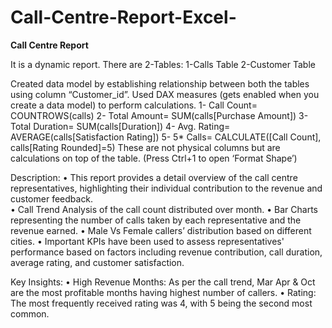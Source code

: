 # Call-Centre-Report-Excel-
****Call Centre Report****

It is a dynamic report.
There are 2-Tables:
1-Calls Table   2-Customer Table

Created data model by establishing relationship between both the tables using column “Customer_id”.
Used DAX measures (gets enabled when you create a data model) to perform calculations.
1-	Call Count= COUNTROWS(calls)
2-	Total Amount= SUM(calls[Purchase Amount])
3-	Total Duration= SUM(calls[Duration])
4-	Avg. Rating= AVERAGE(calls[Satisfaction Rating])
5-	5* Calls= CALCULATE([Call Count], calls[Rating Rounded]=5)
These are not physical columns but are calculations on top of the table.
(Press Ctrl+1 to open ‘Format Shape’)

Description:
•	This report provides a detail overview of the call centre representatives, highlighting their individual contribution to the revenue and customer feedback.  
•	Call Trend Analysis of the call count distributed over month.
•	Bar Charts representing the number of calls taken by each representative and the revenue earned.
•	Male Vs Female callers’ distribution based on different cities.
•	Important KPIs have been used to assess representatives' performance based on factors including revenue contribution, call duration, average rating, and customer satisfaction.

Key Insights:
•	High Revenue Months: As per the call trend, Mar Apr & Oct are the most profitable months having highest number of callers.
•	Rating: The most frequently received rating was 4, with 5 being the second most common.


